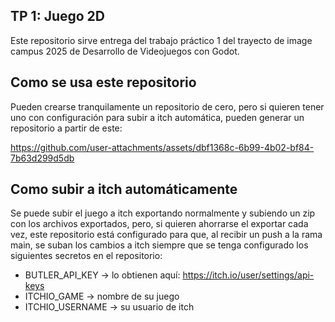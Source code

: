 ## TP 1: Juego 2D

Este repositorio sirve entrega del trabajo práctico 1 del trayecto de image campus 2025 de Desarrollo de Videojuegos con Godot.

## Como se usa este repositorio

Pueden crearse tranquilamente un repositorio de cero, pero si quieren tener uno con configuración para subir a itch automática, pueden generar un repositorio a partir de este:

https://github.com/user-attachments/assets/dbf1368c-6b99-4b02-bf84-7b63d299d5db


## Como subir a itch automáticamente

Se puede subir el juego a itch exportando normalmente y subiendo un zip con los archivos exportados, pero, si quieren ahorrarse el exportar cada vez, este repositorio está configurado para que, al recibir un push a la rama main, se suban los cambios a itch siempre que se tenga configurado los siguientes secretos en el repositorio:

- BUTLER_API_KEY -> lo obtienen aquí: https://itch.io/user/settings/api-keys
- ITCHIO_GAME -> nombre de su juego
- ITCHIO_USERNAME -> su usuario de itch
